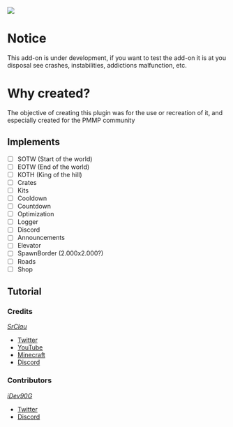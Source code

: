 <p light="center">
  <img src="resources/images/icon.png" />
</p>

# Notice
This add-on is under development, if you want to test the add-on it is at you disposal  see crashes, instabilities, addictions malfunction, etc.

# Why created?
The objective of creating this plugin was for the use or recreation of it, and especially created for the PMMP community

## Implements
- [ ] SOTW (Start of the world)
- [ ] EOTW (End of the world)
- [ ] KOTH (King of the hill)
- [ ] Crates
- [ ] Kits
- [ ] Cooldown
- [ ] Countdown
- [ ] Optimization
- [ ] Logger
- [ ] Discord
- [ ] Announcements
- [ ] Elevator
- [ ] SpawnBorder (2.000x2.000?)
- [ ] Roads
- [ ] Shop

## Tutorial
<!--<a href="https://youtu.be/wowlZfq43VI">
<img src="https://i.ytimg.com/vi/yCcW9Rox1lE/maxresdefault.jpg"/>
How to install the plugin
</a>-->

### Credits
*[SrClau](https://github.com/SrClau)*
- [Twitter](https://twitter.com/SrClau4)
- [YouTube](https://youtube.com/channel/UCZzLLq57NzEe1ckqRdUbZzA)
- [Minecraft](https://localhost:7700/index.html)
- [Discord](https://discord)
### Contributors
*[iDev90G](https://github.com/iDev90G)*
- [Twitter](https://twitter.com/iFail90G)
- [Discord](https://dsc.gg/noobymc)
